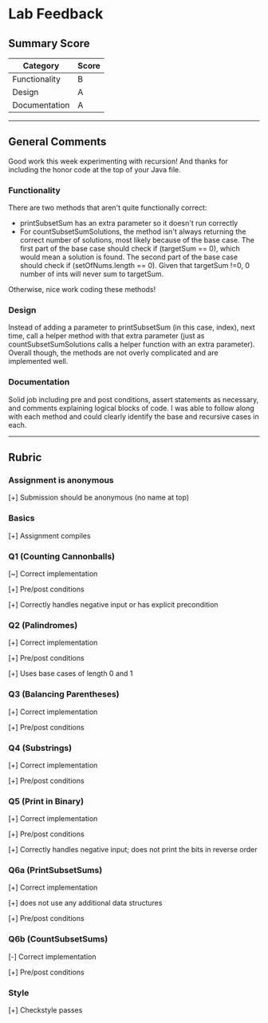# Lab Feedback

## Summary Score

| Category       | Score |
| -------------- | ----- |
| Functionality  |   B   |
| Design         |   A   |
| Documentation  |   A   |

---

## General Comments
Good work this week experimenting with recursion! And thanks for including the honor code at the top of your Java file. 


### Functionality
There are two methods that aren't quite functionally correct:
* printSubsetSum has an extra parameter so it doesn't run correctly
* For countSubsetSumSolutions, the method isn't always returning the correct number of solutions, most likely because of the base case. The first part of the base case should check if (targetSum == 0), which would mean a solution is found. The second part of the base case should check if (setOfNums.length == 0). Given that targetSum !=0, 0 number of ints will never sum to targetSum.

Otherwise, nice work coding these methods!

### Design
Instead of adding a parameter to printSubsetSum (in this case, index), next time, call a helper method with that extra parameter (just as countSubsetSumSolutions calls a helper function with an extra parameter). Overall though, the methods are not overly complicated and are implemented well.

### Documentation
Solid job including pre and post conditions, assert statements as necessary, and comments explaining logical blocks of code. I was able to follow along with each method and could clearly identify the base and recursive cases in each.

---

## Rubric

### Assignment is anonymous
[+] Submission should be anonymous (no name at top)

### Basics
[+] Assignment compiles

### Q1 (Counting Cannonballs)
[~] Correct implementation

[+] Pre/post conditions

[+] Correctly handles negative input or has explicit precondition

### Q2 (Palindromes)
[+] Correct implementation

[+] Pre/post conditions

[+] Uses base cases of length 0 and 1

### Q3 (Balancing Parentheses)
[+] Correct implementation

[+] Pre/post conditions

### Q4 (Substrings)
[+] Correct implementation

[+] Pre/post conditions

### Q5 (Print in Binary)
[+] Correct implementation

[+] Pre/post conditions

[+] Correctly handles negative input; does not print the bits in reverse order

### Q6a (PrintSubsetSums)
[+] Correct implementation

[+] does not use any additional data structures 

[+] Pre/post conditions

### Q6b (CountSubsetSums)
[-] Correct implementation

[+] Pre/post conditions

### Style
[+] Checkstyle passes
